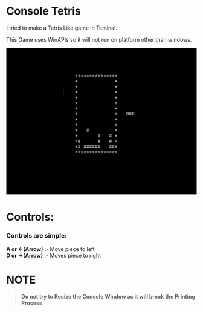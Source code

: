 
# Console Tetris

I tried to make a Tetris Like game in Teminal. 

This Game uses WinAPIs so it will not run on platform other than windows.

![Demo Image](/asset/Demo.png)

# Controls:

### Controls are simple:

**A or <-(Arrow)** :- Move piece to left   
**D or ->(Arrow)** :- Moves piece to right

# NOTE

> **Do not try to Resize the Console Window as it will break the Printing Process**
